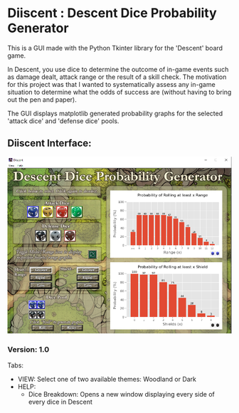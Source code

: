 # Diiscent : Descent Dice Probability Generator

This is a GUI made with the Python Tkinter library for the 'Descent' board game. 

In Descent, you use dice to determine the outcome of in-game events such as damage dealt, attack range or the result of a skill check. The motivation for this project was that I wanted to systematically assess any in-game situation to determine what the odds of success are (without having to bring out the pen and paper).

The GUI displays matplotlib generated probability graphs for the selected 'attack dice' and 'defense dice' pools. 

## Diiscent Interface:
<img width = "945" src = "https://github.com/DruizrGit/Diiscent/blob/master/Images/DiiscentExample.png">

### Version: 1.0

Tabs:
<ul>
  <li>
    VIEW: Select one of two available themes: Woodland or Dark
  </li>
  <li> 
    HELP: 
    <ul>
      <li> Dice Breakdown: Opens a new window displaying every side of every dice in Descent
    </ul>
  </li>
</ul>

